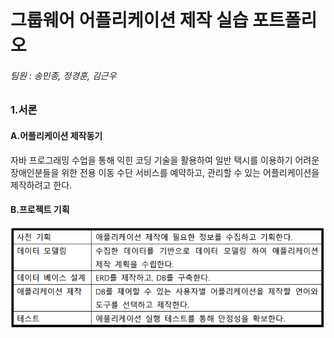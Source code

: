 # 그룹웨어 어플리케이션 제작 실습 포트폴리오

###### 팀원 : 송민종, 정경훈, 김근우

### 1.서론
#### A.어플리케이션 제작동기
자바 프로그래밍 수업을 통해 익힌 코딩 기술을 활용하여 일반 택시를 이용하기 어려운 장애인분들을 위한 전용 이동 수단 서비스를 예약하고, 관리할 수 있는 어플리케이션을 제작하려고 한다.

#### B.프로젝트 기획
![1](images/1.png)
